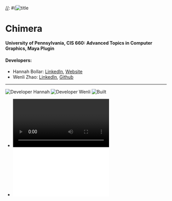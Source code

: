 [//]: #(![title](#)
# Chimera

**University of Pennsylvania, CIS 660: Advanced Topics in Computer Graphics, Maya Plugin**


#### Developers:
- Hannah Bollar: [LinkedIn](https://www.linkedin.com/in/hannah-bollar/), [Website](http://hannahbollar.com/)
- Wenli Zhao: [LinkedIn](https://www.linkedin.com/in/wenli-zhao/), [Github](https://github.com/wpchop)

____________________________________________________________________________________

![Developer Hannah](https://img.shields.io/badge/Developer-Hannah-0f97ff.svg?style=flat) ![Developer Wenli](https://img.shields.io/badge/Developer-Wenli-0f97ff.svg?style=flat) ![Built](https://img.shields.io/appveyor/ci/gruntjs/grunt.svg)


[//]: #(![gpu.js](https://img.shields.io/badge/GPGPU-gpu.js-yellow.svg))
[//]: #(![WebGL2.0](https://img.shields.io/badge/WebGL-2.0-lightgrey.svg))
[//]: #(![Built](https://img.shields.io/appveyor/ci/gruntjs/grunt.svg))
[//]: #![Progress](https://img.shields.io/badge/implementation-in%20progress-orange.svg)
[//]: #(![Issues](https://img.shields.io/badge/issues-none-green.svg))

- ![Final Project VIDEO](./CIS660&#32;Final&#32;Presentation.mp4)
- ![Final Project REPORT](./Authoring&#32;Tool&#32;Final&#32;Project&#32;Report.pdf)

